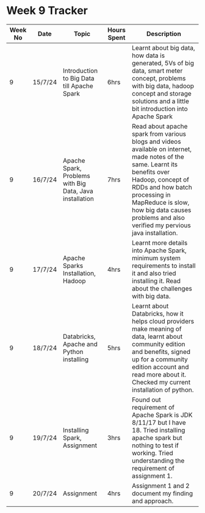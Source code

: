# Week 9 Tracker

| Week No | Date    | Topic                                   | Hours Spent | Description                                                                                                                                                                        |
| ------- | ------- | --------------------------------------- | ----------- | ---------------------------------------------------------------------------------------------------------------------------------------------------------------------------------- |
| 9       | 15/7/24 | Introduction to Big Data till Apache Spark | 6hrs        | Learnt about big data, how data is generated, 5Vs of big data, smart meter concept, problems with big data, hadoop concept and storage solutions and a little bit introduction into Apache Spark |
| 9       | 16/7/24 | Apache Spark, Problems with Big Data, Java installation                                        | 7hrs        | Read about apache spark from various blogs and videos available on internet, made notes of the same. Learnt its benefits over Hadoop, concept of RDDs and how batch processing in MapReduce is slow, how big data causes problems and also verified my pervious java installation.
| 9       | 17/7/24 |   Apache Sparks Installation, Hadoop                                      | 4hrs        | Learnt more details into Apache Spark, minimum system requirements to install it and also tried installing it. Read about the challenges with big data.
| 9       | 18/7/24 | Databricks, Apache and Python installing                                        | 5hrs        | Learnt about Databricks, how it helps cloud providers make meaning of data, learnt about community edition and benefits, signed up for a community edition account and read more about it. Checked my current installation of python.
| 9       | 19/7/24 |  Installing Spark, Assignment                                       | 3hrs        | Found out requirement of Apache Spark is JDK 8/11/17 but I have 18. Tried installing apache spark but nothing to test if working. Tried understanding the requirement of assignment 1.
| 9       | 20/7/24  | Assignment                                        | 4hrs        | Assignment 1 and 2 document my finding and approach.
